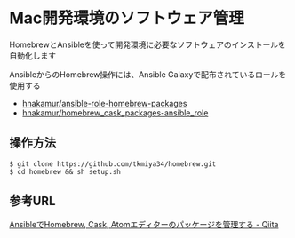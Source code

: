 # Mac開発環境のソフトウェア管理
HomebrewとAnsibleを使って開発環境に必要なソフトウェアのインストールを自動化します

AnsibleからのHomebrew操作には、Ansible Galaxyで配布されているロールを使用する
* [hnakamur/ansible-role-homebrew-packages](https://github.com/hnakamur/ansible-role-homebrew-packages)
* [hnakamur/homebrew_cask_packages-ansible_role](https://github.com/hnakamur/homebrew_cask_packages-ansible_role)

## 操作方法
```
$ git clone https://github.com/tkmiya34/homebrew.git
$ cd homebrew && sh setup.sh
```

## 参考URL
[AnsibleでHomebrew, Cask, Atomエディターのパッケージを管理する - Qiita](http://qiita.com/hnakamur/items/1c27cf0df19fe57ec624)
